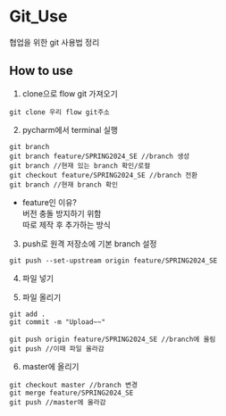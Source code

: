# Git_Use
협업을 위한 git 사용법 정리

## How to use
1. clone으로 flow git 가져오기
```
git clone 우리 flow git주소
```
2. pycharm에서 terminal 실행
```
git branch
git branch feature/SPRING2024_SE //branch 생성
git branch //현재 있는 branch 확인/로컬
git checkout feature/SPRING2024_SE //branch 전환
git branch //현재 branch 확인
```
* feature인 이유? </br>
버전 충돌 방지하기 위함 </br>
따로 제작 후 추가하는 방식

3. push로 원격 저장소에 기본 branch 설정
```
git push --set-upstream origin feature/SPRING2024_SE
```

4. 파일 넣기

5. 파일 올리기
```
git add . 
git commit -m "Upload~~"

git push origin feature/SPRING2024_SE //branch에 올림
git push //이때 파일 올라감
```

6. master에 올리기
```
git checkout master //branch 변경
git merge feature/SPRING2024_SE
git push //master에 올라감
```
